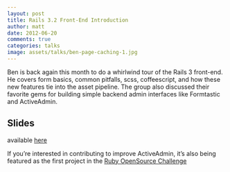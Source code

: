 ```yaml
---
layout: post
title: Rails 3.2 Front-End Introduction
author: matt
date: 2012-06-20
comments: true
categories: talks
image: assets/talks/ben-page-caching-1.jpg
---
```


Ben is back again this month to do a whirlwind tour of the Rails 3 front-end. He covers form basics, common pitfalls, scss, coffeescript, and how these new features tie into the asset pipeline. The group also discussed their favorite gems for building simple backend admin interfaces like Formtastic and ActiveAdmin.


## Slides

available [here](http://ben.vandgrift.com/talks/rails-front.pdf)

If you’re interested in contributing to improve ActiveAdmin, it’s also being featured as the first project in the [Ruby OpenSource Challenge](http://rubyosc.com/)
